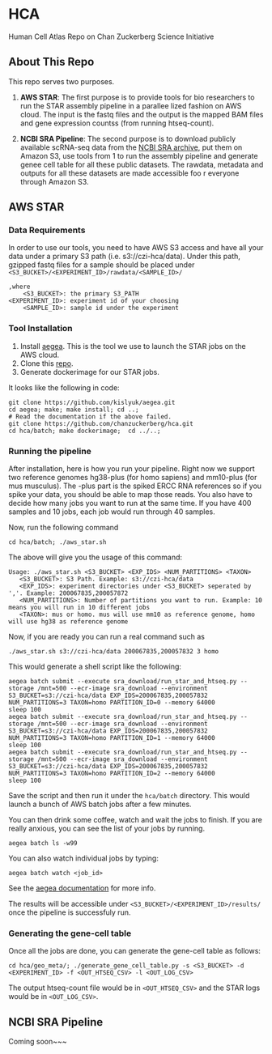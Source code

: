 # HCA
  Human Cell Atlas Repo on Chan Zuckerberg Science Initiative
## About This Repo
  This repo serves two purposes.

 1. **AWS STAR**: The first purpose is to provide tools for bio researchers to run the STAR assembly pipeline in a parallee
lized fashion on AWS cloud. The input is the fastq files and the output is the mapped BAM files and gene expression countss
 (from running htseq-count).

 2. **NCBI SRA Pipeline**: The second purpose is to download publicly available scRNA-seq data from the [NCBI SRA archive](https://www.ncbi.nlm.nih.gov/sra), put them on Amazon S3, use tools from 1 to run the assembly pipeline and generate genee
 cell table for all these public datasets. The rawdata, metadata and outputs for all these datasets are made accessible foo
r everyone through Amazon S3.

## AWS STAR
### Data Requirements
  In order to use our tools,  you need to have AWS S3 access and have all your data under a primary S3 path (i.e. s3://czi-hca/data). Under this path, gzipped fastq files for a sample should be placed under ``` <S3_BUCKET>/<EXPERIMENT_ID>/rawdata/<SAMPLE_ID>/``` 

``` 
,where
    <S3_BUCKET>: the primary S3_PATH
<EXPERIMENT_ID>: experiment id of your choosing
    <SAMPLE_ID>: sample id under the experiment 
```

### Tool Installation
 1. Install [aegea](https://github.com/kislyuk/aegea). This is the tool we use to launch the STAR jobs on the AWS cloud. 
 2. Clone this [repo](https://github.com/chanzuckerberg/hca).
 3. Generate dockerimage for our STAR jobs. 
 
 It looks like the following in code: 

```
git clone https://github.com/kislyuk/aegea.git 
cd aegea; make; make install; cd ..; 
# Read the documentation if the above failed. 
git clone https://github.com/chanzuckerberg/hca.git
cd hca/batch; make dockerimage;  cd ../..; 
```


### Running the pipeline
After installation, here is how you run your pipeline. Right now we support two reference genomes hg38-plus (for homo sapiens) and mm10-plus (for mus musculus). The -plus part is the spiked ERCC RNA references so if you spike your data, you should be able to map those reads. You also have to decide how many jobs you want to run at the same time. If you have 400 samples and 10 jobs, each job would run through 40 samples. 

Now, run the following command

```cd hca/batch; ./aws_star.sh ```

The above will give you the usage of this command: 

```
Usage: ./aws_star.sh <S3_BUCKET> <EXP_IDS> <NUM_PARTITIONS> <TAXON>
   <S3_BUCKET>: S3 Path. Example: s3://czi-hca/data
   <EXP_IDS>: experiment directories under <S3_BUCKET> seperated by ','. Example: 200067835,200057872
   <NUM_PARTITIONS>: Number of partitions you want to run. Example: 10 means you will run in 10 different jobs
   <TAXON>: mus or homo. mus will use mm10 as reference genome, homo will use hg38 as reference genome
```

Now, if you are ready you can run a real command such as 

``` ./aws_star.sh s3://czi-hca/data 200067835,200057832 3 homo ```

This would generate a shell script like the following: 

```
aegea batch submit --execute sra_download/run_star_and_htseq.py --storage /mnt=500 --ecr-image sra_download --environment S3_BUCKET=s3://czi-hca/data EXP_IDS=200067835,200057832 NUM_PARTITIONS=3 TAXON=homo PARTITION_ID=0 --memory 64000
sleep 100
aegea batch submit --execute sra_download/run_star_and_htseq.py --storage /mnt=500 --ecr-image sra_download --environment S3_BUCKET=s3://czi-hca/data EXP_IDS=200067835,200057832 NUM_PARTITIONS=3 TAXON=homo PARTITION_ID=1 --memory 64000
sleep 100
aegea batch submit --execute sra_download/run_star_and_htseq.py --storage /mnt=500 --ecr-image sra_download --environment S3_BUCKET=s3://czi-hca/data EXP_IDS=200067835,200057832 NUM_PARTITIONS=3 TAXON=homo PARTITION_ID=2 --memory 64000
sleep 100
```


Save the script and then run it under the ```hca/batch``` directory. This would launch a bunch of AWS batch jobs after a few minutes. 

You can then drink some coffee, watch and wait the jobs to finish. If you are really anxious, you can see the list of your jobs by running.  

```aegea batch ls -w99```

You can also watch individual jobs by typing: 

```aegea batch watch <job_id>```

See the [aegea documentation](https://github.com/kislyuk/aegea) for more info. 

The results will be accessible under ```<S3_BUCKET>/<EXPERIMENT_ID>/results/``` once the pipeline is successfuly run. 


### Generating the gene-cell table
Once all the jobs are done, you can generate the gene-cell table as follows: 

```
cd hca/geo_meta/; ./generate_gene_cell_table.py -s <S3_BUCKET> -d <EXPERIMENT_ID> -f <OUT_HTSEQ_CSV> -l <OUT_LOG_CSV> 

```

The output htseq-count file would be in  ```<OUT_HTSEQ_CSV>``` and the STAR logs would be in ```<OUT_LOG_CSV>```. 


## NCBI SRA Pipeline

Coming soon~~~

